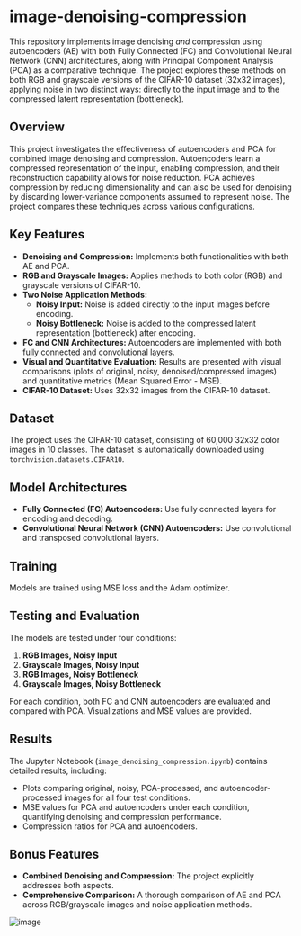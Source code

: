 # image-denoising-compression

This repository implements image denoising *and* compression using autoencoders (AE) with both Fully Connected (FC) and Convolutional Neural Network (CNN) architectures, along with Principal Component Analysis (PCA) as a comparative technique. The project explores these methods on both RGB and grayscale versions of the CIFAR-10 dataset (32x32 images), applying noise in two distinct ways: directly to the input image and to the compressed latent representation (bottleneck).

## Overview

This project investigates the effectiveness of autoencoders and PCA for combined image denoising and compression. Autoencoders learn a compressed representation of the input, enabling compression, and their reconstruction capability allows for noise reduction. 
PCA achieves compression by reducing dimensionality and can also be used for denoising by discarding lower-variance components assumed to represent noise. The project compares these techniques across various configurations.

## Key Features

*   **Denoising and Compression:** Implements both functionalities with both AE and PCA.
*   **RGB and Grayscale Images:** Applies methods to both color (RGB) and grayscale versions of CIFAR-10.
*   **Two Noise Application Methods:**
    *   **Noisy Input:** Noise is added directly to the input images before encoding.
    *   **Noisy Bottleneck:** Noise is added to the compressed latent representation (bottleneck) after encoding.
*   **FC and CNN Architectures:** Autoencoders are implemented with both fully connected and convolutional layers.
*   **Visual and Quantitative Evaluation:** Results are presented with visual comparisons (plots of original, noisy, denoised/compressed images) and quantitative metrics (Mean Squared Error - MSE).
*   **CIFAR-10 Dataset:** Uses 32x32 images from the CIFAR-10 dataset.

## Dataset

The project uses the CIFAR-10 dataset, consisting of 60,000 32x32 color images in 10 classes. The dataset is automatically downloaded using `torchvision.datasets.CIFAR10`.

## Model Architectures

*   **Fully Connected (FC) Autoencoders:** Use fully connected layers for encoding and decoding.
*   **Convolutional Neural Network (CNN) Autoencoders:** Use convolutional and transposed convolutional layers.

## Training

Models are trained using MSE loss and the Adam optimizer.

## Testing and Evaluation

The models are tested under four conditions:

1.  **RGB Images, Noisy Input**
2.  **Grayscale Images, Noisy Input**
3.  **RGB Images, Noisy Bottleneck**
4.  **Grayscale Images, Noisy Bottleneck**

For each condition, both FC and CNN autoencoders are evaluated and compared with PCA. Visualizations and MSE values are provided.

## Results

The Jupyter Notebook (`image_denoising_compression.ipynb`) contains detailed results, including:

*   Plots comparing original, noisy, PCA-processed, and autoencoder-processed images for all four test conditions.
*   MSE values for PCA and autoencoders under each condition, quantifying denoising and compression performance.
*   Compression ratios for PCA and autoencoders.

## Bonus Features

*   **Combined Denoising and Compression:** The project explicitly addresses both aspects.
*   **Comprehensive Comparison:** A thorough comparison of AE and PCA across RGB/grayscale images and noise application methods.

![image](https://github.com/user-attachments/assets/364758ec-b9af-4932-b10c-01de7d6155c2)
